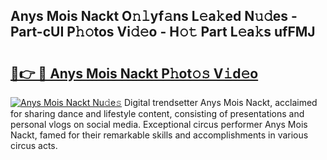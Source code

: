## Anys Mois Nackt O𝚗𝚕yf𝚊ns L𝚎a𝚔ed N𝚞𝚍es - Part-cUI P𝚑𝚘tos Vi𝚍𝚎o - H𝚘𝚝 Part L𝚎a𝚔s ufFMJ

# <h2><a href="http://kf9a4x.oniu.top/?m=Anys+Mois+Nackt">🔗👉 🔴 Anys Mois Nackt P𝚑ot𝚘𝚜 V𝚒d𝚎o</a></h2>

[![Anys Mois Nackt Nu𝚍e𝚜](https://i.imgur.com/0qMVB7G.gif)](http://kf9a4x.oniu.top/?m=Anys+Mois+Nackt)
Digital trendsetter Anys Mois Nackt, acclaimed for sharing dance and lifestyle content, consisting of presentations and personal vlogs on social media. Exceptional circus performer Anys Mois Nackt, famed for their remarkable skills and accomplishments in various circus acts.  
